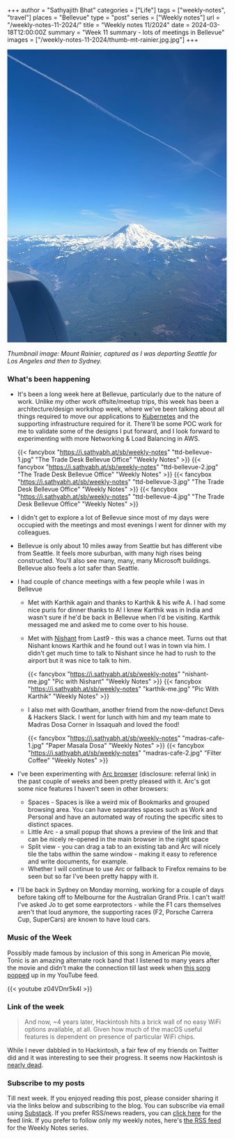 +++
author = "Sathyajith Bhat"
categories = ["Life"]
tags = ["weekly-notes", "travel"]
places = "Bellevue"
type = "post"
series = ["Weekly notes"]
url = "/weekly-notes-11-2024/"
title = "Weekly notes 11/2024"
date = 2024-03-18T12:00:00Z
summary = "Week 11 summary - lots of meetings in Bellevue"
images = ["/weekly-notes-11-2024/thumb-mt-rainier.jpg.jpg"]
+++

![](thumb-mt-rainier.jpg)

_Thumbnail image: Mount Rainier, captured as I was departing Seattle for Los Angeles and then to Sydney._ 

### What's been happening

* It's been a long week here at Bellevue, particularly due to the nature of work. Unlike my other work offsite/meetup trips, this week has been a architecture/design workshop week, where we've been talking about all things required to move our applications to [Kubernetes](https://kubernetes.io/) and the supporting infrastructure required for it. There'll be some POC work for me to validate some of the designs I put forward, and I look forward to experimenting with more Networking & Load Balancing in AWS.

  {{< fancybox "https://i.sathyabh.at/sb/weekly-notes" "ttd-bellevue-1.jpg" "The Trade Desk Bellevue Office" "Weekly Notes" >}}
  {{< fancybox "https://i.sathyabh.at/sb/weekly-notes" "ttd-bellevue-2.jpg" "The Trade Desk Bellevue Office" "Weekly Notes" >}}
  {{< fancybox "https://i.sathyabh.at/sb/weekly-notes" "ttd-bellevue-3.jpg" "The Trade Desk Bellevue Office" "Weekly Notes" >}}
  {{< fancybox "https://i.sathyabh.at/sb/weekly-notes" "ttd-bellevue-4.jpg" "The Trade Desk Bellevue Office" "Weekly Notes" >}}

* I didn't get to explore a lot of Bellevue since most of my days were occupied with the meetings and most evenings I went for dinner with my colleagues.
* Bellevue is only about 10 miles away from Seattle but has different vibe from Seattle. It feels more suburban, with many high rises being constructed. You'll also see many, many, many Microsoft buildings. Bellevue also feels a lot safer than Seattle. 
* I had couple of chance meetings with a few people while I was in Bellevue
    * Met with Karthik again and thanks to Karthik & his wife A. I had some nice puris for dinner thanks to A! I knew Karthik was in India and wasn't sure if he'd be back in Bellevue when I'd be visiting. Karthik messaged me and asked me to come over to his house.
    * Met with [Nishant](https://twitter.com/nishantmodak) from Last9 - this was a chance meet. Turns out that Nishant knows Karthik and he found out I was in town via him. I didn't get much time to talk to Nishant since he had to rush to the airport but it was nice to talk to him.
    
      {{< fancybox "https://i.sathyabh.at/sb/weekly-notes" "nishant-me.jpg" "Pic with Nishant" "Weekly Notes" >}}
      {{< fancybox "https://i.sathyabh.at/sb/weekly-notes" "karthik-me.jpg" "Pic With Karthik" "Weekly Notes" >}}

    * I also met with Gowtham, another friend from the now-defunct Devs & Hackers Slack. I went for lunch with him and my team mate to Madras Dosa Corner in Issaquah and loved the food! 

      {{< fancybox "https://i.sathyabh.at/sb/weekly-notes" "madras-cafe-1.jpg" "Paper Masala Dosa" "Weekly Notes" >}}
      {{< fancybox "https://i.sathyabh.at/sb/weekly-notes" "madras-cafe-2.jpg" "Filter Coffee" "Weekly Notes" >}}
      

* I've been experimenting with [Arc browser](https://arc.net/gift/c3cb3d4b) (disclosure: referral link) in the past couple of weeks and been pretty pleased with it. Arc's got some  nice features I haven't seen in other browsers: 
    * Spaces - Spaces is like a weird mix of Bookmarks and grouped browsing area. You can have separates spaces such as Work and Personal and have an automated way of routing the specific sites to distinct spaces. 
    * Little Arc - a small popup that shows a preview of the link and that can be nicely re-opened in the main browser in the right space
    * Split view - you can drag a tab to an existing tab and Arc will nicely tile the tabs within the same window - making it easy to reference and write documents, for example. 
    * Whether I will continue to use Arc or fallback to Firefox remains to be seen but so far I've been pretty happy with it. 
* I'll be back in Sydney on Monday morning, working for a couple of days before taking off to Melbourne for the Australian Grand Prix. I can't wait! I've asked Jo to get some earprotectors - while the F1 cars themselves aren't that loud anymore, the supporting races (F2, Porsche Carrera Cup, SuperCars) are known to have loud cars. 

### Music of the Week

Possibly made famous by inclusion of this song in American Pie movie, Tonic is an amazing alternate rock band that I listened to many years after the movie and didn't make the connection till last week when [this song popped](https://www.youtube.com/watch?v=z04VDnr5k4I) up in my YouTube feed.

{{< youtube z04VDnr5k4I >}}

### Link of the week

> And now, ~4 years later, Hackintosh hits a brick wall of no easy WiFi options available, at all. Given how much of the macOS useful features is dependent on presence of particular WiFi chips.

While I never dabbled in to Hackintosh, a fair few of my friends on Twitter did and it was interesting to see their progress. It seems now Hackintosh is [nearly dead](https://aplus.rs/2024/hackintosh-almost-dead/).

### Subscribe to my posts

Till next week. If you enjoyed reading this post, please consider sharing it via the links below and subscribing to the blog. You can subscribe via email using [Substack](https://sathyabhat.substack.com/). If you prefer RSS/news readers, you can [click here](https://sathyabh.at/index.xml) for the feed link. If you prefer to follow only my weekly notes, here's [the RSS feed](https://sathyabh.at/series/weekly-notes/index.xml) for the Weekly Notes series. 